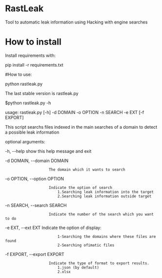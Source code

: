 # RastLeak
Tool to automatic leak information using Hacking with engine searches

# How to install

Install requirements with:

pip install -r requirements.txt

#How to use:

python rastleak.py

The last stable version is rastleak.py

$python rastleak.py -h


usage: rastleak.py [-h] -d DOMAIN -o OPTION -n SEARCH -e EXT [-f EXPORT]


This script searchs files indexed in the main searches of a domain to detect a possible leak information

optional arguments:


  -h, --help            show this help message and exit
  
  
  -d DOMAIN, --domain DOMAIN
 
  
                        The domain which it wants to search
                        
  -o OPTION, --option OPTION
  
                        Indicate the option of search
                        	1.Searching leak information into the target
                        	2.Searching leak information outside target
  -n SEARCH, --search SEARCH
  
                        Indicate the number of the search which you want to do
                        
  -e EXT, --ext EXT     Indicate the option of display:
 
                        	1-Searching the domains where these files are found
                        	2-Searching ofimatic files
                        
  -f EXPORT, --export EXPORT
  
                        Indicate the type of format to export results.
                        	1.json (by default)
                        	2.xlsx               
